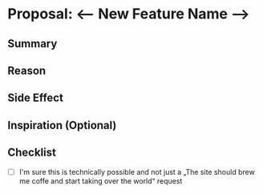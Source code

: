 # Proposal: <-- New Feature Name -->

## Summary

<!-- Summarize the requested new feature -->

## Reason

<!-- Reason behind introducing the requested new feature -->

## Side Effect

<!-- What will be affected by this change (in)directly -->

## Inspiration (Optional)

<!-- Provide, if possible, either a link to something similiar you requested, e.g. a image, or a site that employs the requested feature -->

## Checklist

-   [ ] I'm sure this is technically possible and not just a „The site should brew me coffe and start taking over the world“ request
